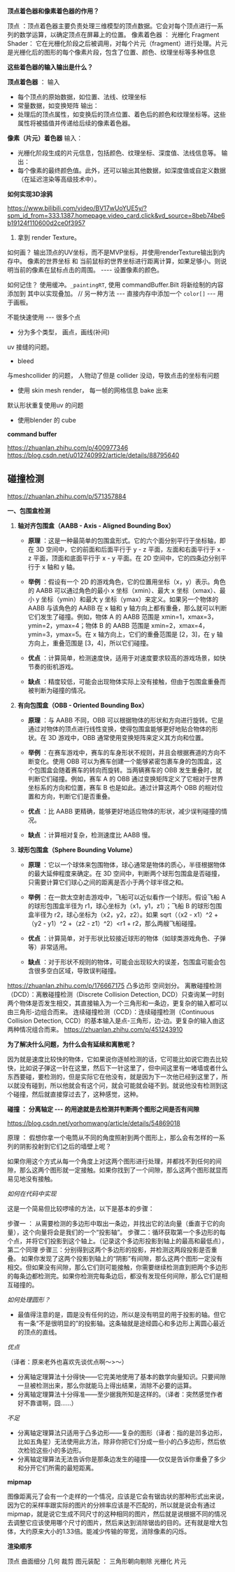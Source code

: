 
**顶点着色器和像素着色器的作用？**

顶点 ：顶点着色器主要负责处理三维模型的顶点数据。它会对每个顶点进行一系列的数学运算，以确定顶点在屏幕上的位置。
像素着色器 ： 光栅化
Fragment Shader： 它在光栅化阶段之后被调用，对每个片元（fragment）进行处理。片元是光栅化后的图形的每个像素片段，包含了位置、颜色、纹理坐标等多种信息
 

**这些着色器的输入输出是什么？**

**顶点着色器** ：
输入
- 每个顶点的原始数据，如位置、法线、纹理坐标
- 常量数据，如变换矩阵
输出： 
- 处理后的顶点属性，如变换后的顶点位置、着色后的颜色和纹理坐标等。这些属性将被插值并传递给后续的像素着色器。


**像素（片元）着色器**
输入：
- 光栅化阶段生成的片元信息，包括颜色、纹理坐标、深度值、法线信息等。
 输出：
- 每个像素的最终颜色值。此外，还可以输出其他数据，如深度值或自定义数据（在延迟渲染等高级技术中）。

**如何实现3D涂鸦**

https://www.bilibili.com/video/BV17wUoYUE5y/?spm_id_from=333.1387.homepage.video_card.click&vd_source=8beb74be6b19124f110600d2ce0f3957

1. 拿到 render Texture。 

如何画？
输出顶点的UV坐标，而不是MVP坐标，并使用renderTexture输出到内存中。
像素的世界坐标 和 当前鼠标的世界坐标进行距离计算，如果足够小。则说明当前的像素在鼠标点击的周围。 ---- 设置像素的颜色。

如何记住？
使用缓冲。`_paintingRT`, 使用 commandBuffer.Bilt 将新绘制的内容添加到 其中以实现叠加。
// 另一种方法 --- 直接内存中添加一个 `color[]` --- 用于画板。


不能快速使用 --- 很多个点
- 分为多个类型， 画点，画线(补间)

uv 接缝的问题。
- bleed

与meshcollider 的问题， 人物动了但是 collider 没动，导致点击的坐标有问题
- 使用 skin mesh render， 每一帧的网格信息 bake 出来

默认形状重复使用uv 的问题
- 使用blender 的 cube

**command buffer**

https://zhuanlan.zhihu.com/p/400977346
https://blog.csdn.net/u012740992/article/details/88795640


## 碰撞检测

https://zhuanlan.zhihu.com/p/571357884

**一、包围盒检测**

1. **轴对齐包围盒（AABB - Axis - Aligned Bounding Box）**
    
    - **原理** ：这是一种最简单的包围盒形式。它的六个面分别平行于坐标轴，即在 3D 空间中，它的前面和后面平行于 y - z 平面，左面和右面平行于 x - z 平面，顶面和底面平行于 x - y 平面。在 2D 空间中，它的四条边分别平行于 x 轴和 y 轴。
        
    - **举例** ：假设有一个 2D 的游戏角色，它的位置用坐标（x，y）表示。角色的 AABB 可以通过角色的最小 x 坐标（xmin）、最大 x 坐标（xmax）、最小 y 坐标（ymin）和最大 y 坐标（ymax）来定义。如果另一个物体的 AABB 与该角色的 AABB 在 x 轴和 y 轴方向上都有重叠，那么就可以判断它们发生了碰撞。例如，物体 A 的 AABB 范围是 xmin=1，xmax=3，ymin=2，ymax=4；物体 B 的 AABB 范围是 xmin=2，xmax=4，ymin=3，ymax=5。在 x 轴方向上，它们的重叠范围是 [2，3]，在 y 轴方向上，重叠范围是 [3，4]，所以它们碰撞。
        
    - **优点** ：计算简单，检测速度快，适用于对速度要求较高的游戏场景，如快节奏的街机游戏。
        
    - **缺点** ：精度较低，可能会出现物体实际上没有接触，但由于包围盒重叠而被判断为碰撞的情况。
        
2. **有向包围盒（OBB - Oriented Bounding Box）**
    
    - **原理** ：与 AABB 不同，OBB 可以根据物体的形状和方向进行旋转。它是通过对物体的顶点进行线性变换，使得包围盒能够更好地贴合物体的形状。在 3D 游戏中，OBB 通常使用变换矩阵来定义其方向和位置。
        
    - **举例** ：在赛车游戏中，赛车的车身形状不规则，并且会根据赛道的方向不断变化。使用 OBB 可以为赛车创建一个能够紧密包裹车身的包围盒，这个包围盒会随着赛车的转向而旋转。当两辆赛车的 OBB 发生重叠时，就判断它们碰撞。例如，赛车 A 的 OBB 通过变换矩阵定义了它相对于世界坐标系的方向和位置，赛车 B 也是如此。通过计算这两个 OBB 的相对位置和方向，判断它们是否重叠。
        
    - **优点** ：比 AABB 更精确，能够更好地适应物体的形状，减少误判碰撞的情况。
        
    - **缺点** ：计算相对复杂，检测速度比 AABB 慢。
        
3. **球形包围盒（Sphere Bounding Volume）**
    
    - **原理** ：它以一个球体来包围物体，球心通常是物体的质心，半径根据物体的最大延伸程度来确定。在 3D 空间中，判断两个球形包围盒是否碰撞，只需要计算它们球心之间的距离是否小于两个球半径之和。
        
    - **举例** ：在一款太空射击游戏中，飞船可以近似看作一个球形。假设飞船 A 的球形包围盒半径为 r1，球心坐标为（x1，y1，z1）；飞船 B 的球形包围盒半径为 r2，球心坐标为（x2，y2，z2）。如果 sqrt（（x2 - x1）^2 +（y2 - y1）^2 +（z2 - z1）^2）<r1 + r2，那么两艘飞船碰撞。
        
    - **优点** ：计算简单，对于形状比较接近球形的物体（如球类游戏角色、子弹等）非常适用。
        
    - **缺点** ：对于形状不规则的物体，可能会出现较大的误差，包围盒可能会包含很多空白区域，导致误判碰撞。
        

https://zhuanlan.zhihu.com/p/176667175  凸多边形
空间划分。
离散碰撞检测（DCD）：离散碰撞检测（Discrete Collision Detection, DCD）只查询某一时刻两个物体是否发生相交，其直接输入为一个三角形和一条边，更复杂的输入都可以由三角形-边组合而来。
连续碰撞检测（CCD）：连续碰撞检测（Continuous Collision Detection, CCD）的基本输入是点-三角形，边-边。更复杂的输入由这两种情况组合而来。
https://zhuanlan.zhihu.com/p/451243910


**为了解决什么问题，为什么会有延续和离散呢？**

因为就是速度比较快的物体，它如果说你逐帧检测的话，它可能比如说它跑去比较快，比如说子弹这一针在这里，然后下一针这里了，但中间这里有一堵墙或者什么东西要碰，要检测的，但是实际它在他没有，就是因为下一次他已经到这里了，所以就没有碰到，所以他就会有这个问，就会可能就会碰不到。就说他没有检测到这个碰撞，然后就直接穿过去了，这种感觉，这种。


**碰撞 ： 分离轴定 --- 的用途就是去检测并判断两个图形之间是否有间隙**


https://blog.csdn.net/yorhomwang/article/details/54869018


原理 ： 假想你拿一个电筒从不同的角度照射到两个图形上，那么会有怎样的一系列的阴影投射到它们之后的墙壁上呢？

如果你用这个方式从每一个角度上对这两个图形进行处理，并都找不到任何的间隙，那么这两个图形就一定接触。如果你找到了一个间隙，那么这两个图形就显而易见地没有接触。


*如何在代码中实现*

这是一个简易但比较啰嗦的方法，以下是基本的步骤：

步骤一 ： 从需要检测的多边形中取出一条边，并找出它的法向量（垂直于它的向量），这个向量将会是我们的一个“投影轴”。
步骤二：循环获取第一个多边形的每个点，并将它们投影到这个轴上。（记录这个多边形投影到轴上的最高和最低点）， 第二个同理
步骤三：分别得到这两个多边形的投影，并检测这两段投影是否重叠。
如果你发现了这两个投影到轴上的“阴影”有间隙，那么这两个图形一定没有相交。但如果没有间隙，那么它们则可能接触，你需要继续检测直到把两个多边形的每条边都检测完。如果你检测完每条边后，都没有发现任何间隙，那么它们是相互碰撞的。

*如何处理圆形？*

- 最值得注意的是，圆是没有任何的边，所以是没有明显的用于投影的轴。但它有一条“不是很明显的”的投影轴。这条轴就是途经圆心和多边形上离圆心最近的顶点的直线。

*优点*

（译者：原来老外也喜欢先谈优点啊～>～）

- 分离轴定理算法十分得快——它完美地使用了基本的数学向量知识。只要间隙一旦被检测出来，那么你就能马上得出结果，消除不必要的运算。
- 分离轴定理算法十分得准——至少据我所知是这样的。（译者：突然感觉作者好不靠谱啊，囧……）

*不足*

- 分离轴定理算法只适用于凸多边形——复杂的图形（译者：指的是凹多边形，比如五角星）无法使用此方法，除非你把它们分成一些小的凸多边形，然后依次检验这些小的多边形。
- 分离轴定理算法无法告诉你是那条边发生的碰撞——仅仅是告诉你重叠了多少和分开它们所需的最短距离。


**mipmap**

图像距离元了会有一个走样的一个情况，应该是它会有锯齿状的那种形式出来说，因为它的采样率跟实际的图片的分辨率应该是不匹配的，所以就是说会有通过mipmap，就是说它生成不同尺寸的这种相同的图片，然后就是说根据不同的情况去调整它应该使用哪个尺寸的图片，然后来达到消除锯齿的目的。还有就是增大包体，大约原来大小的1.33倍。能减少传输的带宽，消除像素的闪烁。



**渲染顺序**

顶点
曲面细分
几何
裁剪
图元装配 ： 三角形朝向剔除
光栅化
片元


